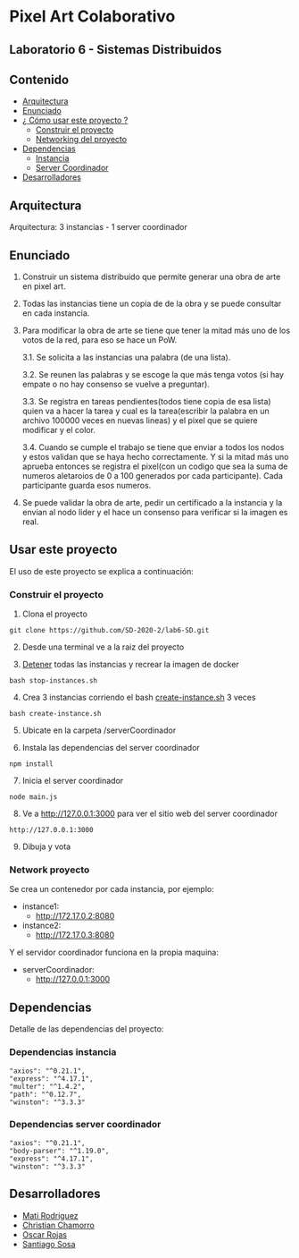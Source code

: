 # Pixel Art Colaborativo
## Laboratorio 6 - Sistemas Distribuidos

## Contenido

- [Arquitectura](#arquitectura)
- [Enunciado](#enunciado)
- [¿ Cómo usar este proyecto ?](#usar-este-proyecto)
  - [Construir el proyecto](#construir-el-proyecto)
  - [Networking del proyecto](#network-proyecto)
- [Dependencias](#dependencias)
  - [Instancia](#dependencias-instancia)
  - [Server Coordinador](#dependencias-server-coordinador)
- [Desarrolladores](#desarrolladores)

## Arquitectura

Arquitectura: 3 instancias - 1 server coordinador

## Enunciado

1. Construir un sistema distribuido que permite generar una obra de arte en pixel art.

2. Todas las instancias tiene un copia de de la obra y se puede consultar en cada instancia.

3. Para modificar la obra de arte se tiene que tener la mitad más uno de los votos de la red, para eso se hace un PoW.

    3.1. Se solicita a las instancias una palabra (de una lista).

    3.2. Se reunen las palabras y se escoge la que más tenga votos (si hay empate o no hay consenso se vuelve a preguntar).

    3.3. Se registra en tareas pendientes(todos tiene copia de esa lista) quien va a hacer la tarea y cual es la tarea(escribir la palabra en un archivo 100000       veces en nuevas lineas) y el pixel que se quiere modificar y el color.

    3.4. Cuando se cumple el trabajo se tiene que enviar a todos los nodos y estos validan que se haya hecho correctamente. Y si la mitad más uno aprueba entonces    se registra el pixel(con un codigo que sea la suma de numeros aletaroios de 0 a 100 generados por cada participante). Cada participante guarda esos numeros.

4. Se puede validar la obra de arte, pedir un certificado a la instancia y la envian al nodo lider y el hace un consenso para verificar si la imagen es real.

## Usar este proyecto

El uso de este proyecto se explica a continuación:

### Construir el proyecto

1. Clona el proyecto
```
git clone https://github.com/SD-2020-2/lab6-SD.git
```
2. Desde una terminal ve a la raiz del proyecto

3. [Detener](stop-instances.sh) todas las instancias y recrear la imagen de docker
```
bash stop-instances.sh
```
4. Crea 3 instancias corriendo el bash [create-instance.sh](create-instance.sh) 3 veces
```
bash create-instance.sh
```
5. Ubicate en la carpeta /serverCoordinador

6. Instala las dependencias del server coordinador
```
npm install
```
7. Inicia el server coordinador
```
node main.js
```
8. Ve a http://127.0.0.1:3000 para ver el sitio web del server coordinador
```
http://127.0.0.1:3000
```
9. Dibuja y vota

### Network proyecto

Se crea un contenedor por cada instancia, por ejemplo:

- instance1:
  - http://172.17.0.2:8080
- instance2:
  - http://172.17.0.3:8080

Y el servidor coordinador funciona en la propia maquina:

- serverCoordinador:
  - http://127.0.0.1:3000

## Dependencias

Detalle de las dependencias del proyecto:

### Dependencias instancia

```
"axios": "^0.21.1",
"express": "^4.17.1",
"multer": "^1.4.2",
"path": "^0.12.7",
"winston": "^3.3.3"
```

### Dependencias server coordinador

```
"axios": "^0.21.1",
"body-parser": "^1.19.0",
"express": "^4.17.1",
"winston": "^3.3.3"
```

## Desarrolladores

- [Mati Rodriguez](https://github.com/limarosa29)
- [Christian Chamorro](https://github.com/cris2014971130)
- [Oscar Rojas](https://github.com/augusticor)
- [Santiago Sosa](https://github.com/SantiagoSosa12)
